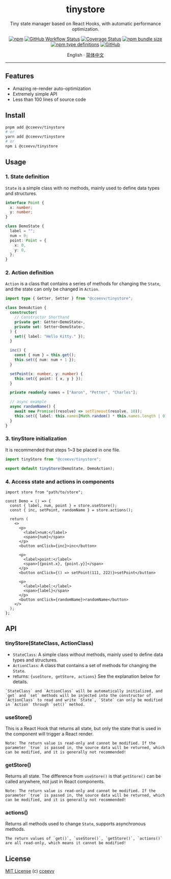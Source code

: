 <div align="center">
<h1>tinystore</h1>

Tiny state manager based on React Hooks, with automatic performance
optimization.

[![npm](https://img.shields.io/npm/v/@cceevv/tinystore?style=flat-square)](https://www.npmjs.com/package/@cceevv/tinystore)
[![GitHub Workflow Status](https://img.shields.io/github/actions/workflow/status/cceevv/tinystore/test.yml?branch=master&style=flat-square&label=CI&logo=github)](https://github.com/cceevv/tinystore/actions/workflows/test.yml)
[![Coverage Status](https://coveralls.io/repos/github/cceevv/tinystore/badge.svg?branch=master)](https://coveralls.io/github/cceevv/tinystore?branch=master)
[![npm bundle size](https://img.shields.io/bundlephobia/minzip/@cceevv/tinystore?style=flat-square)](https://bundlephobia.com/result?p=@cceevv/tinystore)
[![npm type definitions](https://img.shields.io/npm/types/typescript?style=flat-square)](https://github.com/cceevv/tinystore/blob/master/src/index.ts)
[![GitHub](https://img.shields.io/github/license/cceevv/tinystore?style=flat-square)](https://github.com/cceevv/tinystore/blob/master/LICENSE)

English · [简体中文](./README.zh-CN.md)

</div>

---

## Features

- Amazing re-render auto-optimization
- Extremely simple API
- Less than 100 lines of source code

## Install

```sh
pnpm add @cceevv/tinystore
# or
yarn add @cceevv/tinystore
# or
npm i @cceevv/tinystore
```

## Usage

### 1. State definition

`State` is a simple class with no methods, mainly used to define data types and
structures.

```ts
interface Point {
  x: number;
  y: number;
}

class DemoState {
  label = "";
  num = 0;
  point: Point = {
    x: 0,
    y: 0,
  };
}
```

### 2. Action definition

`Action` is a class that contains a series of methods for changing the `State`,
and the state can only be changed in `Action`.

```ts
import type { Getter, Setter } from "@cceevv/tinystore";

class DemoAction {
  constructor(
    // Constructor Shorthand
    private get: Getter<DemoState>,
    private set: Setter<DemoState>,
  ) {
    set({ label: "Hello Kitty." });
  }

  inc() {
    const { num } = this.get();
    this.set({ num: num + 1 });
  }

  setPoint(x: number, y: number) {
    this.set({ point: { x, y } });
  }

  private readonly names = ["Aaron", "Petter", "Charles"];

  // async example
  async randomName() {
    await new Promise((resolve) => setTimeout(resolve, 10));
    this.set({ label: this.names[Math.random() * this.names.length | 0] });
  }
}
```

### 3. tinyStore initialization

It is recommended that steps 1~3 be placed in one file.

```ts
import tinyStore from "@cceevv/tinystore";

export default tinyStore(DemoState, DemoAction);
```

### 4. Access state and actions in components

```tsx
import store from "path/to/store";

const Demo = () => {
  const { label, num, point } = store.useStore();
  const { inc, setPoint, randomName } = store.actions();

  return (
    <>
      <p>
        <label>num:</label>
        <span>{num}</span>
      </p>
      <button onClick={inc}>inc</button>

      <p>
        <label>point:</label>
        <span>[{point.x}, {point.y}]</span>
      </p>
      <button onClick={() => setPoint(111, 222)}>setPoint</button>

      <p>
        <label>label:</label>
        <span>{label}</span>
      </p>
      <button onClick={randomName}>randomName</button>
    </>
  );
};
```

## API

### **tinyStore(StateClass, ActionClass)**

- `StateClass`: A simple class without methods, mainly used to define data types
  and structures.
- `ActionClass`: A class that contains a set of methods for changing the
  `State`.
- returns: `{useStore, getStore, actions}` See the explanation below for
  details.

`` `StateClass` and `ActionClass` will be automatically initialized, and `get` and `set` methods will be injected into the constructor of `ActionClass` to read and write `State`, `State` can only be modified in `Action` through `set()` method. ``

### **useStore()**

This is a React Hook that returns all state, but only the state that is used in
the component will trigger a React render.

``Note: The return value is read-only and cannot be modified. If the parameter `true` is passed in, the source data will be returned, which can be modified, and it is generally not recommended!``

### **getStore()**

Returns all state. The difference from `useStore()` is that `getStore()` can be
called anywhere, not just in React components.

``Note: The return value is read-only and cannot be modified. If the parameter `true` is passed in, the source data will be returned, which can be modified, and it is generally not recommended!``

### **actions()**

Returns all methods used to change `State`, supports asynchronous methods.

``The return values of `get()`, `useStore()`, `getStore()`, `actions()` are all read-only, which means it cannot be modified!``

## License

[MIT License](https://github.com/cceevv/tinystore/blob/master/LICENSE) (c)
[cceevv](https://github.com/cceevv)
